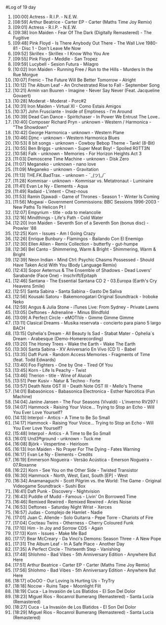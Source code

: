 #Log of 19 day

1. [00:00] Actress - R.I.P. - N.E.W.
1. [08:59] Arthur Beatrice - Carter EP - Carter (Maths Time Joy Remix)
1. [09:01] Actress - R.I.P. - N.E.W.
1. [09:38] Iron Maiden - Fear Of The Dark (Digitally Remastered) - The Fugitive
1. [09:48] Pink Floyd - Is There Anybody Out There - The Wall Live 1980-81 - Disc 1 - Don't Leave Me Now
1. [09:52] Skrillex - Skrillex - I Know Who You Are
1. [09:55] Pink Floyd - Meddle - San Tropez
1. [09:59] Lucybell - Sesion Futura - Milagro
1. [10:02] Iron Maiden - Running Free / Run to the Hills - Murders In the Rue Morgue
1. [10:07] Frenic - The Future Will Be Better Tomorrow - Alright
1. [10:12] The Album Leaf - An Orchestrated Rise to Fall - September Song
1. [10:21] Armin van Buuren - Imagine - Never Say Never (Feat. Jacqueline Govaert)
1. [10:28] Moderat - Moderat - Porc#2
1. [10:31] Iron Maiden - Virtual XI - Como Estais Amigos
1. [10:37] John Frusciante - Inside of Emptiness - I'm Around
1. [10:39] Dead Can Dance - Spiritchaser - In Power We Entrust The Love..
1. [10:40] Composer Richard Pryn - unknown - Western / Harmonica - "The Showdown"
1. [10:42] George Harmonica - unknown - Western Plane
1. [10:46] Djmc - unknown - Western Harmonica Blues
1. [10:53] 8 bit songs - unknown - Cowboy Bebop Theme - Tank! (8-Bit)
1. [10:55] Ben Briggs - unknown - Super Meat Boy! - Spoiled R0TT3N
1. [10:58] Falk - unknown - Memories - For Horizon Heights Act 3
1. [11:03] Demoscene Time Machine - unknown - Disk Zero
1. [11:07] Meganeko - unknown - nano love
1. [11:09] Meganeko - unknown - Gravitation
1. [11:13] THE.FK.BadTrax. - unknown - ¯\_(ツ)_/¯
1. [11:28] Kommisar - unknown - Kommisar vs. Metatronaut - Luminaire
1. [11:41] Evan Le Ny - Elements - Aqua
1. [11:49] Radaid - L'intent - Chez-nous
1. [11:53] Ramin Djawadi - Game of Thrones - Season 1 - Winter Is Coming
1. [11:56] Mogwai - Government Commissions: BBC Sessions 1996-2003 - New Paths To Helicon Pt I
1. [12:07] Empyrium - title - oda to melancolie
1. [12:16] Mindthings - Life's Path - Cold Water
1. [12:20] Iron Maiden - Seventh Son of a Seventh Son (bonus disc) - Prowler '88
1. [12:25] Korn - Issues - Am I Going Crazy
1. [12:26] Enrique Bunbury - Flamingos - Bailando Con El Enemigo
1. [12:30] Ellen Allien - Remix Collection - butterfly - gut-humpe
1. [12:36] Bel Canto - Shimmering, Warm & Bright - Shimmering, Warm & Bright
1. [12:39] Neon Indian - Mind Ctrl: Psychic Chasms Possessed - Should Have Taken Acid With You (Body Language Remix)
1. [12:43] Sopor Aeternus & The Ensemble of Shadows - Dead Lovers' Sarabande (Face One) - Inschrift/Epitaph
1. [12:46] Santana - The Essential Santana CD 2 - 03.Europa (Earth's Cry Heavens Smile)
1. [12:51] Santa Sabina - Santa Sabina - Gasto De Saliva
1. [12:56] Kousaki Satoru - Bakemonogatari Original Soundtrack - Iroboke Neko
1. [12:59] Angus & Julia Stone - iTunes Live: From Sydney - Private Lawns
1. [13:05] Deftones - Adrenaline - Minus Blindfold
1. [13:09] A Perfect Circle - eMOTIVe - Gimme Gimme Gimme
1. [13:11] Clasical Dreams - Musika reservata - concierto para piano 5 largo BACH
1. [13:15] Ophelia's Dream - All Beauty Is Sad - Stabat Mater - Ophelia´s Dream - Arabesque (Demo-Homerecording)
1. [13:20] The Honey Trees - Wake the Earth - Wake The Earth
1. [13:30] Santa Sabina - XV Aniversario En Vivo (CD 1) - Babel
1. [13:35] Daft Punk - Random Access Memories - Fragments of Time (feat. Todd Edwards)
1. [13:40] Foo Fighters - One by One - Tired Of You
1. [13:45] Korn - Life Is Peachy - Twist
1. [13:46] Therion - title - Wine of Aluoah
1. [13:51] Peer Kusiv - Natur & Techno - Forte
1. [13:57] Death Note OST III - Death Note OST III - Mello's Theme
1. [14:01] Babasónicos - Babasonica Electronica - Esther Narcótica (Fun Machine)
1. [14:04] Janine Jansen - The Four Seasons (Vivaldi) - L'inverno RV297 I
1. [14:07] Hammock - Raising Your Voice... Trying to Stop an Echo - Will You Ever Love Yourself?
1. [14:13] Interpol - Antics - A Time to Be So Small
1. [14:17] Hammock - Raising Your Voice... Trying to Stop an Echo - Will You Ever Love Yourself?
1. [15:48] Interpol - Antics - A Time to Be So Small
1. [16:01] Und3®ground - unknown - Tuck me
1. [16:08] Björk - Vespertine - Heirloom
1. [16:13] Iron Maiden - No Prayer For The Dying - Fates Warning
1. [16:17] Evan Le Ny - Elements - Credits
1. [16:19] Emmerson Nogueira - Versão Acústica - Emerson Nogueira - 07.Roxanne
1. [16:22] Korn - See You on the Other Side - Twisted Transistor
1. [16:30] Hammock - North, West, East, South [EP] - West
1. [16:34] Anamanaguchi - Scott Pilgrim vs. the World: The Game - Original Videogame Soundtrack - Sushi Box
1. [16:41] Daft Punk - Discovery - Nightvision
1. [16:43] Puddle of Mudd - Famous - Livin' On Borrowed Time
1. [16:46] Remixed Rewired - Remixed Rewired - Aries Noise
1. [16:53] Deftones - Saturday Night Wrist - Xerces
1. [16:57] Judas - Complejo de Hamlet - Nadie
1. [17:01] Juan C. Allende - Solo Guitarra - Pepe Torre - Chariots of Fire
1. [17:04] Cocteau Twins - Otherness - Cherry Coloured Funk
1. [17:10] Him - In Joy and Sorrow CDS - Again
1. [17:13] Korn - Issues - Make Me Bad
1. [17:17] Bear McCreary - Da Vinci's Demons: Season Three - A New Pope
1. [17:31] The Album Leaf - In A Safe Place - Another Day
1. [17:35] A Perfect Circle - Thirteenth Step - Vanishing
1. [17:48] Shlohmo - Bad Vibes - 5th Anniversary Edition - Anywhere But Here
1. [17:51] Arthur Beatrice - Carter EP - Carter (Maths Time Joy Remix)
1. [17:56] Shlohmo - Bad Vibes - 5th Anniversary Edition - Anywhere But Here
1. [18:17] oOoOO - Our Loving Is Hurting Us - TryTry
1. [18:18] Nocow - Ruins Tape - Moonlight Flit
1. [18:19] Cuca - La Invasión de Los Blatidos - El Son Del Dolor
1. [18:23] Miguel Rios - Rocanrol Bumerang (Remastered) - Santa Lucia (Remastered)
1. [18:27] Cuca - La Invasión de Los Blatidos - El Son Del Dolor
1. [18:29] Miguel Rios - Rocanrol Bumerang (Remastered) - Santa Lucia (Remastered)
